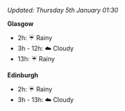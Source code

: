 *Updated: Thursday 5th January 01:30*

**Glasgow**

* 2h: :umbrella: Rainy
* 3h - 12h: :cloud: Cloudy
* 13h: :umbrella: Rainy

**Edinburgh**

* 2h: :umbrella: Rainy
* 3h - 13h: :cloud: Cloudy
